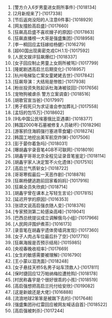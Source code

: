 
1. [警方介入6岁男童进女厕所事件]-[1018134]
1. [2月新规来了]-[1017338]
1. [节后返岗没阳的人注意6件事]-[1018929]
1. [网友撞脸高启盛]-[1017660]
1. [狂飙高启盛不喜欢嫂子的原因]-[1017863]
1. [狂飙直播榜一大哥是强盛集团]-[1018958]
1. [李一桐回应孟钰嫁给杨健]-[1016279]
1. [超60国出现奥密克戎CH.1.1]-[1017592]
1. [人民文娱评狂飙爆红]-[1018337]
1. [女子回应制止男童上女厕所被骂]-[1017799]
1. [隆妮剧透高启兰后期变化]-[1018957]
1. [杭州电梯坠亡案女童姥姥去世]-[1017842]
1. [狂飙导演：大结局是惨胜]-[1017938]
1. [粉丝投资失败起诉杜海涛被驳回]-[1017656]
1. [宠物狗被虐杀 警方立案调查]-[1018516]
1. [胡歌官宣当爸]-[1017997]
1. [男子假死只为求证谁会参加葬礼]-[1017558]
1. [孟钰的包15万]-[1018602]
1. [9名中国公民埃塞俄比亚遇袭]-[1018377]
1. [韩国2000年石墓被修复人员破坏]-[1018296]
1. [游客抓住海鸥强行塞进零食罐]-[1018274]
1. [韩国工地挖出美军航空炸弹]-[1017506]
1. [彭于晏你着急吗]-[1018031]
1. [曝胡鑫宇录音笔4GB不可联网]-[1018019]
1. [胡鑫宇哥哥北京全程见证录音笔鉴定]-[1018114]
1. [胡鑫宇家人决定暂不火化遗体]-[1017510]
1. [高启兰气质斩女]-[1018722]
1. [哥哥寒假最后一天恶作剧]-[1018878]
1. [狂飙杨健逃跑前回家看妈妈]-[1017916]
1. [狂飙全员失欣疯]-[1018714]
1. [胡鑫宇曾在课本上写轻生言论]-[1017815]
1. [延迟开学的原因]-[1016353]
1. [张颂文说高启强衣随人变]-[1018376]
1. [专家预测第二轮感染高峰]-[1019041]
1. [巴西总统提议成立调解俄乌小组]-[1017966]
1. [人民网评围炉煮茶]-[1016173]
1. [录音笔在胡鑫宇遗体旁墙洞发现]-[1017360]
1. [女子人肉占车位最后扑了空]-[1017710]
1. [狂飙海报是否预示结局]-[1015985]
1. [央视春晚收视率]-[1017669]
1. [女生的敏感需要被理解]-[1016790]
1. [王小蒙以泪洗面]-[1018248]
1. [女子悬挂天桥5名男子站车顶救人]-[1017811]
1. [保时捷回应12万帕纳梅拉遭抢购]-[1018178]
1. [村民称鑫宇是个很好很乖的小孩]-[1018519]
1. [高启强想把高启兰托付给安欣]-[1019082]
1. [这是新娘还是大佬]-[1016888]
1. [流浪地球2笨笨是被踹下去的]-[1017648]
1. [强盛集团孙红雷回应被网友喊话自首]-[1018522]
1. [高启强被刺杀]-[1017244]